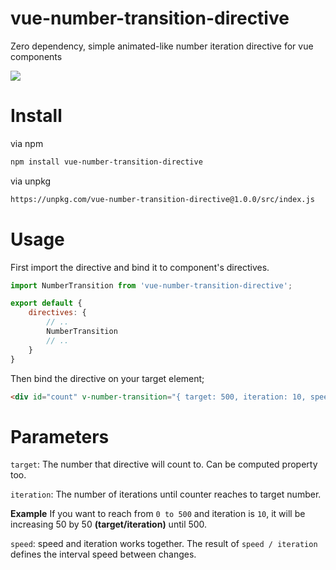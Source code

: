 # vue-number-transition-directive
Zero dependency, simple animated-like number iteration directive for vue components

![](https://im5.ezgif.com/tmp/ezgif-5-1e5dccb691.gif)

# Install
via npm

```bash
npm install vue-number-transition-directive
```

via unpkg

```bash
https://unpkg.com/vue-number-transition-directive@1.0.0/src/index.js
```

# Usage

First import the directive and bind it to component's directives.

```js
import NumberTransition from 'vue-number-transition-directive';

export default {
    directives: {
        // ..
        NumberTransition
        // ..
    }
}
```

Then bind the directive on your target element;

```html
<div id="count" v-number-transition="{ target: 500, iteration: 10, speed: 1000 }">
```

# Parameters

`target`: The number that directive will count to. Can be computed property too.

`iteration`: The number of iterations until counter reaches to target number. 

**Example**
If you want to reach from `0 to 500` and iteration is `10`, it will be increasing 50 by 50 **(target/iteration)** until 500.

`speed`: speed and iteration works together. The result of `speed / iteration` defines the interval speed between changes.